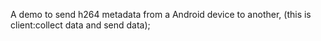 A demo to send h264 metadata from a Android device to another,
(this is client:collect data and send data);
